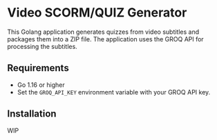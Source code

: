 # Video SCORM/QUIZ Generator

This Golang application generates quizzes from video subtitles and packages them into a ZIP file. The application uses the GROQ API for processing the subtitles.

## Requirements

- Go 1.16 or higher
- Set the `GROQ_API_KEY` environment variable with your GROQ API key.

## Installation

WIP
